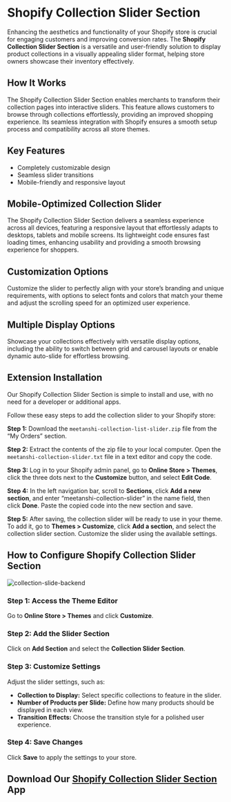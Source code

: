 # **Shopify Collection Slider Section**

Enhancing the aesthetics and functionality of your Shopify store is crucial for engaging customers and improving conversion rates. The **Shopify Collection Slider Section** is a versatile and user-friendly solution to display product collections in a visually appealing slider format, helping store owners showcase their inventory effectively.

## **How It Works**

The Shopify Collection Slider Section enables merchants to transform their collection pages into interactive sliders. This feature allows customers to browse through collections effortlessly, providing an improved shopping experience. Its seamless integration with Shopify ensures a smooth setup process and compatibility across all store themes.

## **Key Features**

* Completely customizable design  
* Seamless slider transitions  
* Mobile-friendly and responsive layout

## **Mobile-Optimized Collection Slider**

The Shopify Collection Slider Section delivers a seamless experience across all devices, featuring a responsive layout that effortlessly adapts to desktops, tablets and mobile screens. Its lightweight code ensures fast loading times, enhancing usability and providing a smooth browsing experience for shoppers.

## **Customization Options**

Customize the slider to perfectly align with your store’s branding and unique requirements, with options to select fonts and colors that match your theme and adjust the scrolling speed for an optimized user experience.

## **Multiple Display Options**

Showcase your collections effectively with versatile display options, including the ability to switch between grid and carousel layouts or enable dynamic auto-slide for effortless browsing.

## **Extension Installation**

Our Shopify Collection Slider Section is simple to install and use, with no need for a developer or additional apps.

Follow these easy steps to add the collection slider to your Shopify store:

**Step 1:** Download the `meetanshi-collection-list-slider.zip` file from the “My Orders” section.

**Step 2:** Extract the contents of the zip file to your local computer. Open the `meetanshi-collection-slider.txt` file in a text editor and copy the code.

**Step 3:** Log in to your Shopify admin panel, go to **Online Store \> Themes**, click the three dots next to the **Customize** button, and select **Edit Code**.

**Step 4:** In the left navigation bar, scroll to **Sections**, click **Add a new section**, and enter “meetanshi-collection-slider” in the name field, then click **Done**. Paste the copied code into the new section and save.

**Step 5:** After saving, the collection slider will be ready to use in your theme. To add it, go to **Themes \> Customize**, click **Add a section**, and select the collection slider section. Customize the slider using the available settings. 

## **How to Configure Shopify Collection Slider Section**

![collection-slide-backend](https://github.com/user-attachments/assets/3235075b-adff-4efb-a191-8c24c60c7b30)

### **Step 1: Access the Theme Editor**

Go to **Online Store \> Themes** and click **Customize**.

### **Step 2: Add the Slider Section**

Click on **Add Section** and select the **Collection Slider Section**.

### **Step 3: Customize Settings**

Adjust the slider settings, such as:

* **Collection to Display:** Select specific collections to feature in the slider.  
* **Number of Products per Slide:** Define how many products should be displayed in each view.  
* **Transition Effects:** Choose the transition style for a polished user experience.

### **Step 4: Save Changes**

Click **Save** to apply the settings to your store.

## Download Our [Shopify Collection Slider Section](https://meetanshi.com/shopify-collection-slider-section.html) App
